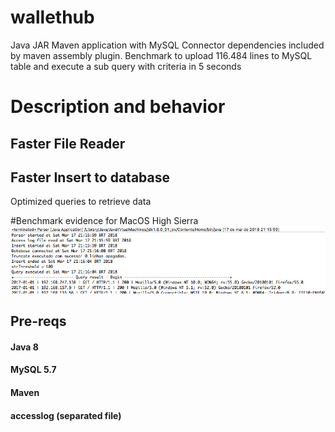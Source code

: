 # wallethub
Java JAR Maven application with MySQL Connector dependencies included by maven assembly plugin.
Benchmark to upload 116.484 lines to MySQL table and execute a sub query with criteria in 5 seconds

# Description and behavior
## Faster File Reader
## Faster Insert to database
Optimized queries to retrieve data

#Benchmark evidence for MacOS High Sierra
![Benchmark evidence for MacOS High Sierra](wallethub-benchmark-localhost.jpeg)

## Pre-reqs
#### Java 8
#### MySQL 5.7
#### Maven
#### accesslog (separated file)
